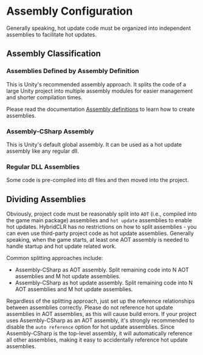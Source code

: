 # Assembly Configuration

Generally speaking, hot update code must be organized into independent assemblies to facilitate hot updates.

## Assembly Classification

### Assemblies Defined by Assembly Definition

This is Unity's recommended assembly approach. It splits the code of a large Unity project into multiple assembly modules for easier management and shorter compilation times.

Please read the documentation [Assembly definitions](https://docs.unity3d.com/Manual/ScriptCompilationAssemblyDefinitionFiles.html) to learn how to create assemblies.

### Assembly-CSharp Assembly

This is Unity's default global assembly. It can be used as a hot update assembly like any regular dll.

### Regular DLL Assemblies

Some code is pre-compiled into dll files and then moved into the project.

## Dividing Assemblies

Obviously, project code must be reasonably split into `AOT` (i.e., compiled into the game main package) assemblies and `hot update` assemblies to enable hot updates. HybridCLR has no restrictions on how to split assemblies - you can even use third-party project code as hot update assemblies. Generally speaking, when the game starts, at least one AOT assembly is needed to handle startup and hot update related work.

Common splitting approaches include:

- Assembly-CSharp as AOT assembly. Split remaining code into N AOT assemblies and M hot update assemblies.
- Assembly-CSharp as hot update assembly. Split remaining code into N AOT assemblies and M hot update assemblies.

Regardless of the splitting approach, just set up the reference relationships between assemblies correctly. Please do not reference hot update assemblies in AOT assemblies, as this will cause build errors. If your project uses Assembly-CSharp as an AOT assembly, it's strongly recommended to disable the `auto reference` option for hot update assemblies. Since Assembly-CSharp is the top-level assembly, it will automatically reference all other assemblies, making it easy to accidentally reference hot update assemblies.

